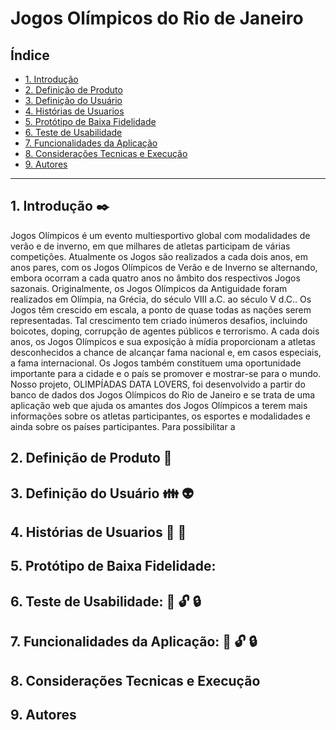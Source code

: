 # Jogos Olímpicos do Rio de Janeiro


## Índice

* [1. Introdução](#1-Introdução)
* [2. Definição de Produto](#2-Definição-de-Produto)
* [3. Definição do Usuário](#3-Definição-do-Usuário)
* [4. Histórias de Usuarios](#4-Histórias-de-Usuarios)
* [5. Protótipo de Baixa Fidelidade](#5-Protótipo-de-Baixa-Fidelidade)
* [6. Teste de Usabilidade](#6-Teste-de-Usabilidade)
* [7. Funcionalidades da Aplicação](#7-Funcionalidades-da-Aplicação)
* [8. Considerações Tecnicas e Execução](#8-Considerações-Tecnicas-e-Execução)
* [9. Autores](#9-Autores)

***

## 1. Introdução :black_nib:
Jogos Olímpicos é um evento multiesportivo global com modalidades de verão e de inverno, em que milhares de atletas participam de várias competições. Atualmente os Jogos são realizados a cada dois anos, em anos pares, com os Jogos Olímpicos de Verão e de Inverno se alternando, embora ocorram a cada quatro anos no âmbito dos respectivos Jogos sazonais. Originalmente, os Jogos Olímpicos da Antiguidade foram realizados em Olímpia, na Grécia, do século VIII a.C. ao século V d.C.. 
Os Jogos têm crescido em escala, a ponto de quase todas as nações serem representadas. Tal crescimento tem criado inúmeros desafios, incluindo boicotes, doping, corrupção de agentes públicos e terrorismo. A cada dois anos, os Jogos Olímpicos e sua exposição à mídia proporcionam a atletas desconhecidos a chance de alcançar fama nacional e, em casos especiais, a fama internacional. Os Jogos também constituem uma oportunidade importante para a cidade e o país se promover e mostrar-se para o mundo.
Nosso projeto, OLIMPÍADAS DATA LOVERS,  foi desenvolvido a partir do banco de dados dos Jogos Olímpicos do Rio de Janeiro e se trata de uma aplicação web que ajuda os amantes dos Jogos Olímpicos a terem mais informações sobre os atletas participantes, os esportes e modalidades e ainda sobre os países participantes.
Para possibilitar a 


## 2. Definição de Produto :pencil: 





## 3. Definição do Usuário :family: :alien:

 



## 4. Histórias de Usuarios  :book: :floppy_disk:





## 5. Protótipo de Baixa Fidelidade: 






## 6. Teste de Usabilidade: :mag_right: :unlock: :lock:



## 7. Funcionalidades da Aplicação: :mag_right: :unlock: :lock:

## 8. Considerações Tecnicas e Execução

## 9. Autores

